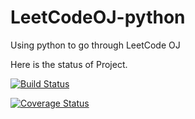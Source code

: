 # LeetCodeOJ-python

Using python to go through LeetCode OJ

Here is the status of Project.

[![Build Status](https://travis-ci.org/yyq/LeetCodeOJ-python.svg?branch=master)](https://travis-ci.org/yyq/LeetCodeOJ-python)

[![Coverage Status](https://coveralls.io/repos/yyq/LeetCodeOJ-python/badge.svg?branch=master)](https://coveralls.io/r/yyq/LeetCodeOJ-python?branch=master)
